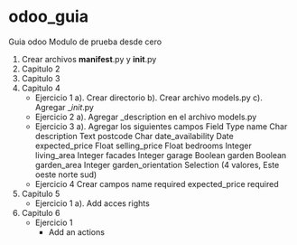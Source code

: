# odoo_guia
Guia odoo
Modulo de prueba desde cero
1. Crear archivos __manifest__.py y __init__.py
2. Capitulo 2
3. Capitulo 3
4. Capitulo 4
    - Ejercicio 1
        a). Crear directorio
        b). Crear archivo models.py
        c). Agregar __init_.py
    - Ejercicio 2
        a). Agregar _description en el archivo models.py
    - Ejercicio 3
        a). Agregar los siguientes campos
            Field               Type
            name                Char
            description         Text
            postcode            Char
            date_availability   Date
            expected_price      Float
            selling_price       Float
            bedrooms            Integer
            living_area         Integer
            facades             Integer
            garage              Boolean
            garden              Boolean
            garden_area         Integer
            garden_orientation  Selection (4 valores, Este oeste norte sud)
    - Ejercicio 4
        Crear campos
        name            required
        expected_price  required
5. Capitulo 5
    - Ejercicio 1
        a). Add acces rights
6. Capitulo 6
    - Ejercicio 1
        - Add an actions